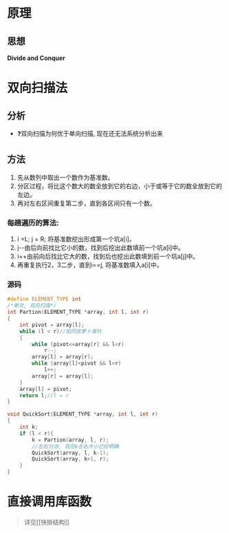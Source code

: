 # 原理
## 思想
**Divide and Conquer**

# 双向扫描法
## 分析
- ❓双向扫描为何优于单向扫描, 现在还无法系统分析出来
## 方法
1. 先从数列中取出一个数作为基准数。
2. 分区过程，将比这个数大的数全放到它的右边，小于或等于它的数全放到它的左边。
3. 再对左右区间重复第二步，直到各区间只有一个数。

### 每趟遍历的算法:
1. i =L; j = R; 将基准数挖出形成第一个坑a[i]。
2. j--由后向前找比它小的数，找到后挖出此数填前一个坑a[i]中。
3. i++由前向后找比它大的数，找到后也挖出此数填到前一个坑a[j]中。
4. 再重复执行2，3二步，直到i\=\=j, 将基准数填入a[i]中。

### 源码
```c
#define ELEMENT_TYPE int
/*单次, 双向扫描*/
int Partion(ELEMENT_TYPE *array, int l, int r)
{
    int pivot = array[l];
    while (l < r)//如同拔萝卜填坑
    {
        while (pivot<=array[r] && l<r)
            r--;
        array[l] = array[r];
        while (array[l]<pivot && l<r)
            l++;
        array[r] = array[l];
    }
    array[l] = pivot;
    return l;//l = r
}

void QuickSort(ELEMENT_TYPE *array, int l, int r)
{
    int k;
    if (l < r){
        k = Partion(array, l, r);
		//左右分治, 现在k左右大小已经明确
        QuickSort(array, l, k-1);
        QuickSort(array, k+1, r);
    }
}
```

# 直接调用库函数
> 详见[[快排结构]]